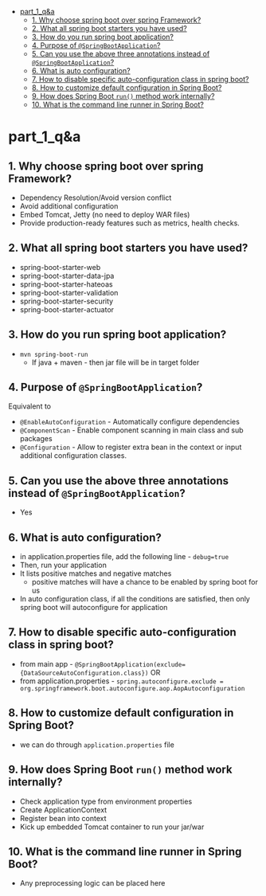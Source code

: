 <!-- TOC -->
* [part_1_q&a](#part_1_qa)
  * [1. Why choose spring boot over spring Framework?](#1-why-choose-spring-boot-over-spring-framework)
  * [2. What all spring boot starters you have used?](#2-what-all-spring-boot-starters-you-have-used)
  * [3. How do you run spring boot application?](#3-how-do-you-run-spring-boot-application)
  * [4. Purpose of `@SpringBootApplication`?](#4-purpose-of-springbootapplication)
  * [5. Can you use the above three annotations instead of `@SpringBootApplication`?](#5-can-you-use-the-above-three-annotations-instead-of-springbootapplication)
  * [6. What is auto configuration?](#6-what-is-auto-configuration)
  * [7. How to disable specific auto-configuration class in spring boot?](#7-how-to-disable-specific-auto-configuration-class-in-spring-boot)
  * [8. How to customize default configuration in Spring Boot?](#8-how-to-customize-default-configuration-in-spring-boot)
  * [9. How does Spring Boot `run()` method work internally?](#9-how-does-spring-boot-run-method-work-internally)
  * [10. What is the command line runner in Spring Boot?](#10-what-is-the-command-line-runner-in-spring-boot)
<!-- TOC -->

# part_1_q&a

## 1. Why choose spring boot over spring Framework?

- Dependency Resolution/Avoid version conflict
- Avoid additional configuration
- Embed Tomcat, Jetty (no need to deploy WAR files)
- Provide production-ready features such as metrics, health checks.

## 2. What all spring boot starters you have used?

- spring-boot-starter-web
- spring-boot-starter-data-jpa
- spring-boot-starter-hateoas
- spring-boot-starter-validation
- spring-boot-starter-security
- spring-boot-starter-actuator

## 3. How do you run spring boot application?

- `mvn spring-boot-run`
  - If java + maven - then jar file will be in target folder

## 4. Purpose of `@SpringBootApplication`?

Equivalent to

- `@EnableAutoConfiguration` - Automatically configure dependencies
- `@ComponentScan` - Enable component scanning in main class and sub packages
- `@Configuration` - Allow to register extra bean in the context or input additional configuration classes.

## 5. Can you use the above three annotations instead of `@SpringBootApplication`?

- Yes

## 6. What is auto configuration?

- in application.properties file, add the following line -
  `debug=true`
- Then, run your application
- It lists positive matches and negative matches
  - positive matches will have a chance to be enabled by spring boot for us
- In auto configuration class, if all the conditions are satisfied, then only spring boot will autoconfigure for
  application

## 7. How to disable specific auto-configuration class in spring boot?

- from main app - `@SpringBootApplication(exclude={DataSourceAutoConfiguration.class})`
  OR
- from application.properties -
  `spring.autoconfigure.exclude = org.springframework.boot.autoconfigure.aop.AopAutoconfiguration`

## 8. How to customize default configuration in Spring Boot?

- we can do through `application.properties` file

## 9. How does Spring Boot `run()` method work internally?

- Check application type from environment properties
- Create ApplicationContext
- Register bean into context
- Kick up embedded Tomcat container to run your jar/war

## 10. What is the command line runner in Spring Boot?

- Any preprocessing logic can be placed here
